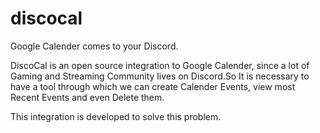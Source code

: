 # discocal
Google Calender comes to your Discord.

DiscoCal is an open source integration to Google Calender, since a lot of Gaming and Streaming Community lives on Discord.So It is necessary to have a tool through which we can create Calender Events, view most Recent Events and even Delete them.

This integration is developed to solve this problem.

